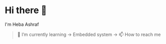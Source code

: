 # Hi there 👋
I'm Heba Ashraf

> 🌱 I’m currently learning
  -> Embedded system
-> 📫 How to reach me 
